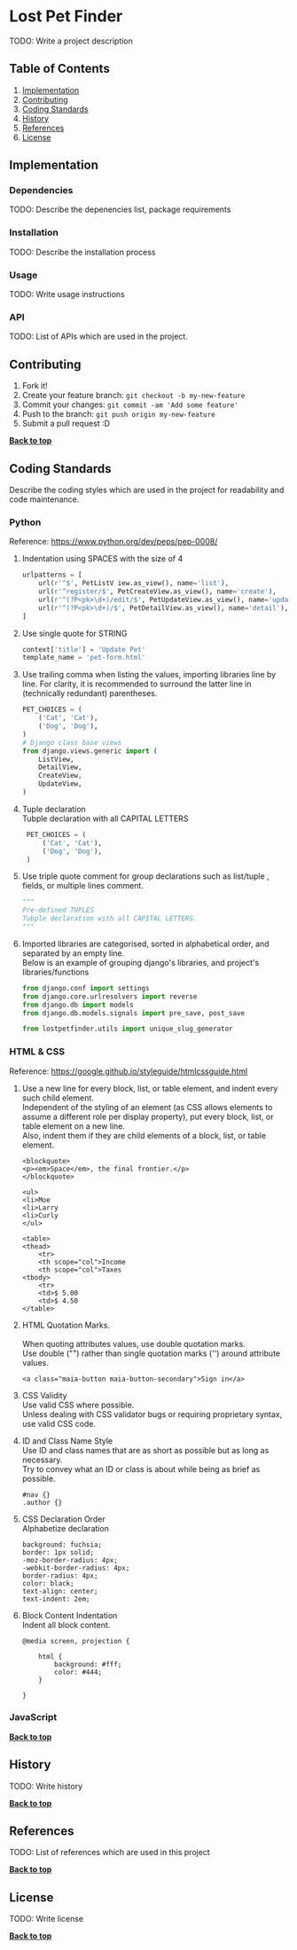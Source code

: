 # Lost Pet Finder

TODO: Write a project description

## Table of Contents
1. [Implementation](#implementation)
1. [Contributing](#contributing)
1. [Coding Standards](#coding-standards)
1. [History](#history)
1. [References](#references)
1. [License](#license)

## Implementation

### Dependencies

TODO: Describe the depenencies list, package requirements

### Installation

TODO: Describe the installation process

### Usage

TODO: Write usage instructions

### API
TODO: List of APIs which are used in the project.

## Contributing

1. Fork it!
2. Create your feature branch: `git checkout -b my-new-feature`
3. Commit your changes: `git commit -am 'Add some feature'`
4. Push to the branch: `git push origin my-new-feature`
5. Submit a pull request :D

**[Back to top](#table-of-contents)**

## Coding Standards

Describe the coding styles which are used in the project for readability and code maintenance.

### Python

Reference: https://www.python.org/dev/peps/pep-0008/

1. Indentation using SPACES with the size of 4
    ```python
    urlpatterns = [
        url(r'^$', PetListV iew.as_view(), name='list'),
        url(r'^register/$', PetCreateView.as_view(), name='create'),
        url(r'^(?P<pk>\d+)/edit/$', PetUpdateView.as_view(), name='update'),
        url(r'^(?P<pk>\d+)/$', PetDetailView.as_view(), name='detail'),
    ]
    ```

1. Use single quote for STRING
    ```python
    context['title'] = 'Update Pet'
    template_name = 'pet-form.html'
    ```

1. Use trailing comma when listing the values, importing libraries line by line. For clarity, it is recommended to surround the latter line in (technically redundant) parentheses.
    ```python
    PET_CHOICES = (
        ('Cat', 'Cat'),
        ('Dog', 'Dog'),
    )
    # Django class base views
    from django.views.generic import (
        ListView,
        DetailView,
        CreateView,
        UpdateView,
    )
    ```
1. Tuple declaration<br/>
    Tubple declaration with all CAPITAL LETTERS
    ```python
     PET_CHOICES = (
         ('Cat', 'Cat'),
         ('Dog', 'Dog'),
     )
    ```
2. Use triple quote comment for group declarations such as list/tuple , fields, or multiple lines comment.
    ```python
    """
    Pre-defined TUPLES
    Tubple declaration with all CAPITAL LETTERS.
    """
    ```
3. Imported libraries are categorised, sorted in alphabetical order, and separated by an empty line.<br/>
    Below is an example of grouping django's libraries, and project's libraries/functions
    ```python
    from django.conf import settings
    from django.core.urlresolvers import reverse
    from django.db import models
    from django.db.models.signals import pre_save, post_save

    from lostpetfinder.utils import unique_slug_generator
    ```
### HTML & CSS

Reference: https://google.github.io/styleguide/htmlcssguide.html

1. Use a new line for every block, list, or table element, and indent every such child element.<br/>
	Independent of the styling of an element (as CSS allows elements to assume a different role per display property), put every block, list, or table element on a new line.<br/>
	Also, indent them if they are child elements of a block, list, or table element.<br/>
	```
	<blockquote>
	<p><em>Space</em>, the final frontier.</p>
	</blockquote>
	```
	```
	<ul>
	<li>Moe
	<li>Larry
	<li>Curly
	</ul>
	```
	```
	<table>
	<thead>
		<tr>
		<th scope="col">Income
		<th scope="col">Taxes
	<tbody>
		<tr>
		<td>$ 5.00
		<td>$ 4.50
	</table>
	```

1. HTML Quotation Marks.<br/>	
	When quoting attributes values, use double quotation marks.<br/>
	Use double ("") rather than single quotation marks ('') around attribute values.<br/>
	```
	<a class="maia-button maia-button-secondary">Sign in</a>	
	```

1.  CSS Validity<br/>
	Use valid CSS where possible.<br/>
	Unless dealing with CSS validator bugs or requiring proprietary syntax, use valid CSS code.	<br/>
	
1.  ID and Class Name Style<br/>
	Use ID and class names that are as short as possible but as long as necessary.<br/>
	Try to convey what an ID or class is about while being as brief as possible.<br/>
	```
	#nav {}
	.author {}
	```

1. CSS Declaration Order<br/>
	Alphabetize declaration	
	```
	background: fuchsia;
	border: 1px solid;
	-moz-border-radius: 4px;
	-webkit-border-radius: 4px;
	border-radius: 4px;
	color: black;
	text-align: center;
	text-indent: 2em;
	```
	
1. Block Content Indentation</br>
	Indent all block content.
	```	
	@media screen, projection {

		html {
			background: #fff;
			color: #444;
		}

	}
	```
	
### JavaScript

**[Back to top](#table-of-contents)**

## History

TODO: Write history

**[Back to top](#table-of-contents)**

## References

TODO: List of references which are used in this project

**[Back to top](#table-of-contents)**

## License

TODO: Write license

**[Back to top](#table-of-contents)**
